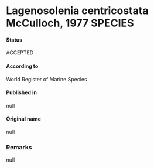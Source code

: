 Lagenosolenia centricostata McCulloch, 1977 SPECIES
=======

#### Status
ACCEPTED

#### According to
World Register of Marine Species

#### Published in
null

#### Original name
null

### Remarks
null